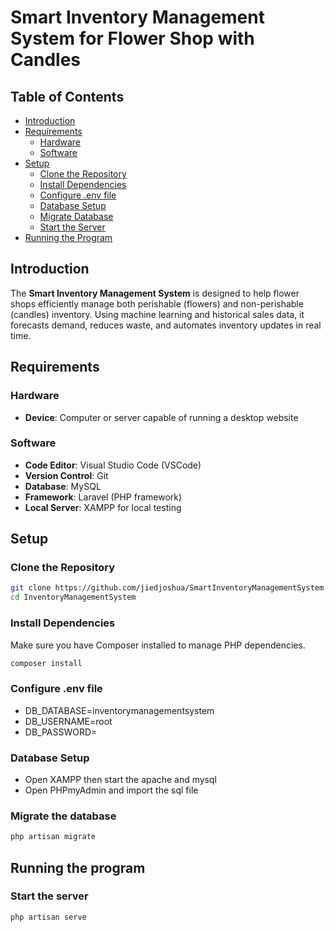 # Smart Inventory Management System for Flower Shop with Candles

## Table of Contents
- [Introduction](#introduction)
- [Requirements](#requirements)
  - [Hardware](#hardware)
  - [Software](#software)
- [Setup](#setup)
  - [Clone the Repository](#clone-the-repository)
  - [Install Dependencies](#install-dependencies)
  - [Configure .env file](#configure-.env-file)
  - [Database Setup](#database-setup)
  - [Migrate Database](#migrate-database)
  - [Start the Server](#start-the-server)
- [Running the Program](#running-the-program)


## Introduction
The **Smart Inventory Management System** is designed to help flower shops efficiently manage both perishable (flowers) and non-perishable (candles) inventory. Using machine learning and historical sales data, it forecasts demand, reduces waste, and automates inventory updates in real time.

## Requirements

### Hardware
- **Device**: Computer or server capable of running a desktop website

### Software
- **Code Editor**: Visual Studio Code (VSCode)
- **Version Control**: Git
- **Database**: MySQL
- **Framework**: Laravel (PHP framework)
- **Local Server**: XAMPP for local testing

## Setup

### Clone the Repository
```bash
git clone https://github.com/jiedjoshua/SmartInventoryManagementSystem.git
cd InventoryManagementSystem
```
### Install Dependencies
Make sure you have Composer installed to manage PHP dependencies.
```bash
composer install
```
### Configure .env file
- DB_DATABASE=inventorymanagementsystem
- DB_USERNAME=root
- DB_PASSWORD=

### Database Setup
- Open XAMPP then start the apache and mysql
- Open PHPmyAdmin and import the sql file

### Migrate the database
```bash
php artisan migrate
```

## Running the program

### Start the server
```bash
php artisan serve
```



